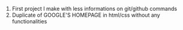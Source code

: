 1. First project I make with less informations on git/github commands
2. Duplicate of GOOGLE'S HOMEPAGE in html/css without any functionalities